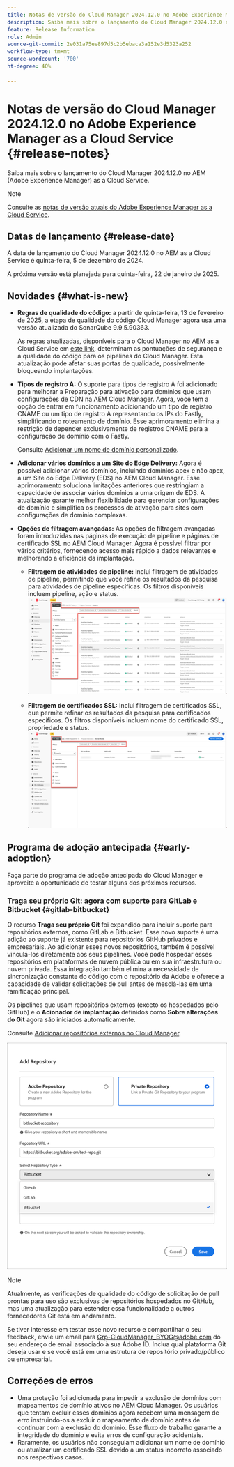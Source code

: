 ```yaml
---
title: Notas de versão do Cloud Manager 2024.12.0 no Adobe Experience Manager as a Cloud Service
description: Saiba mais sobre o lançamento do Cloud Manager 2024.12.0 no AEM as a Cloud Service.
feature: Release Information
role: Admin
source-git-commit: 2e031a75ee897d5c2b5ebaca3a152e3d5323a252
workflow-type: tm+mt
source-wordcount: '700'
ht-degree: 40%

---
```


# Notas de versão do Cloud Manager 2024.12.0 no Adobe Experience Manager as a Cloud Service {#release-notes}

Saiba mais sobre o lançamento do Cloud Manager 2024.12.0 no AEM (Adobe Experience Manager) as a Cloud Service.

>[!NOTE]
>
>Consulte as [notas de versão atuais do Adobe Experience Manager as a Cloud Service](/help/release-notes/release-notes-cloud/release-notes-current.md).

## Datas de lançamento {#release-date}

A data de lançamento do Cloud Manager 2024.12.0 no AEM as a Cloud Service é quinta-feira, 5 de dezembro de 2024.

A próxima versão está planejada para quinta-feira, 22 de janeiro de 2025.


## Novidades {#what-is-new}

* **Regras de qualidade do código:** a partir de quinta-feira, 13 de fevereiro de 2025, a etapa de qualidade do código Cloud Manager agora usa uma versão atualizada do SonarQube 9.9.5.90363.

  As regras atualizadas, disponíveis para o Cloud Manager no AEM as a Cloud Service em [este link](/help/implementing/cloud-manager/code-quality-testing.md#understanding-code-quality-rules), determinam as pontuações de segurança e a qualidade do código para os pipelines do Cloud Manager. Esta atualização pode afetar suas portas de qualidade, possivelmente bloqueando implantações.

<!-- * **Java 21 support:** Customers can now optionally build with Java 17 or Java 21, benefiting from performance improvements and new language features. See [Build environment](/help/implementing/cloud-manager/getting-access-to-aem-in-cloud/build-environment-details.md) for configuration steps, including updating your Maven project description, and certain library versions. When the build version is set to Java 17 or Java 21, the runtime defaults to Java 21.

    Starting February 2025, sandboxes and dev environments upgrade to the Java 21 runtime, regardless of the build version (Java 8, 11, 17, or 21). Production environments follow with an upgrade in April 2025. -->

* **Tipos de registro A:** O suporte para tipos de registro A foi adicionado para melhorar a Preparação para ativação para domínios que usam configurações de CDN na AEM Cloud Manager. Agora, você tem a opção de entrar em funcionamento adicionando um tipo de registro CNAME ou um tipo de registro A representando os IPs do Fastly, simplificando o roteamento de domínio. Esse aprimoramento elimina a restrição de depender exclusivamente de registros CNAME para a configuração de domínio com o Fastly.

  Consulte [Adicionar um nome de domínio personalizado](/help/implementing/cloud-manager/custom-domain-names/add-custom-domain-name.md). <!-- CMGR-63076 -->

<!-- * The AEM Code Quality step now uses SonarQube 9.9 Server, replacing the older 7.4 version. This upgrade brings additional security, performance, and code quality checks, offering more comprehensive analysis and coverage for your projects. -->

* **Adicionar vários domínios a um Site do Edge Delivery:** Agora é possível adicionar vários domínios, incluindo domínios apex e não apex, a um Site do Edge Delivery (EDS) no AEM Cloud Manager. Esse aprimoramento soluciona limitações anteriores que restringiam a capacidade de associar vários domínios a uma origem de EDS. A atualização garante melhor flexibilidade para gerenciar configurações de domínio e simplifica os processos de ativação para sites com configurações de domínio complexas. <!-- CMGR-63007 -->

* **Opções de filtragem avançadas:** As opções de filtragem avançadas foram introduzidas nas páginas de execução de pipeline e páginas de certificado SSL no AEM Cloud Manager. Agora é possível filtrar por vários critérios, fornecendo acesso mais rápido a dados relevantes e melhorando a eficiência da implantação. <!-- CMGR-26263 -->

   * **Filtragem de atividades de pipeline:** inclui filtragem de atividades de pipeline, permitindo que você refine os resultados da pesquisa para atividades de pipeline específicas. Os filtros disponíveis incluem pipeline, ação e status.
     ![Filtragem de atividades de pipeline](/help/implementing/cloud-manager/assets/filters-pipeline.png)


   * **Filtragem de certificados SSL:** Inclui filtragem de certificados SSL, que permite refinar os resultados da pesquisa para certificados específicos. Os filtros disponíveis incluem nome do certificado SSL, propriedade e status.
     ![Filtragem de certificado SSL](/help/implementing/cloud-manager/assets/filters-ssl-certificates.png)

## Programa de adoção antecipada {#early-adoption}

Faça parte do programa de adoção antecipada do Cloud Manager e aproveite a oportunidade de testar alguns dos próximos recursos.

### Traga seu próprio Git: agora com suporte para GitLab e Bitbucket {#gitlab-bitbucket}

<!-- BOTH CS & AMS -->

O recurso **Traga seu próprio Git** foi expandido para incluir suporte para repositórios externos, como GitLab e Bitbucket. Esse novo suporte é uma adição ao suporte já existente para repositórios GitHub privados e empresariais. Ao adicionar esses novos repositórios, também é possível vinculá-los diretamente aos seus pipelines. Você pode hospedar esses repositórios em plataformas de nuvem pública ou em sua infraestrutura ou nuvem privada. Essa integração também elimina a necessidade de sincronização constante do código com o repositório da Adobe e oferece a capacidade de validar solicitações de pull antes de mesclá-las em uma ramificação principal.

Os pipelines que usam repositórios externos (exceto os hospedados pelo GitHub) e o **Acionador de implantação** definidos como **Sobre alterações do Git** agora são iniciados automaticamente.

Consulte [Adicionar repositórios externos no Cloud Manager](/help/implementing/cloud-manager/managing-code/external-repositories.md).

![Caixa de diálogo Adicionar repositório](/help/implementing/cloud-manager/release-notes/assets/repositories-add-release-notes.png)

>[!NOTE]
>
>Atualmente, as verificações de qualidade do código de solicitação de pull prontas para uso são exclusivas de repositórios hospedados no GitHub, mas uma atualização para estender essa funcionalidade a outros fornecedores Git está em andamento.

Se tiver interesse em testar esse novo recurso e compartilhar o seu feedback, envie um email para [Grp-CloudManager_BYOG@adobe.com](mailto:Grp-CloudManager_BYOG@adobe.com) do seu endereço de email associado à sua Adobe ID. Inclua qual plataforma Git deseja usar e se você está em uma estrutura de repositório privado/público ou empresarial.

## Correções de erros

* Uma proteção foi adicionada para impedir a exclusão de domínios com mapeamentos de domínio ativos no AEM Cloud Manager. Os usuários que tentam excluir esses domínios agora recebem uma mensagem de erro instruindo-os a excluir o mapeamento de domínio antes de continuar com a exclusão do domínio. Esse fluxo de trabalho garante a integridade do domínio e evita erros de configuração acidentais. <!-- CMGR-63033 -->
* Raramente, os usuários não conseguiam adicionar um nome de domínio ou atualizar um certificado SSL devido a um status incorreto associado nos respectivos casos. <!-- CMGR-62816 -->


<!-- ## Known issues {#known-issues} -->

